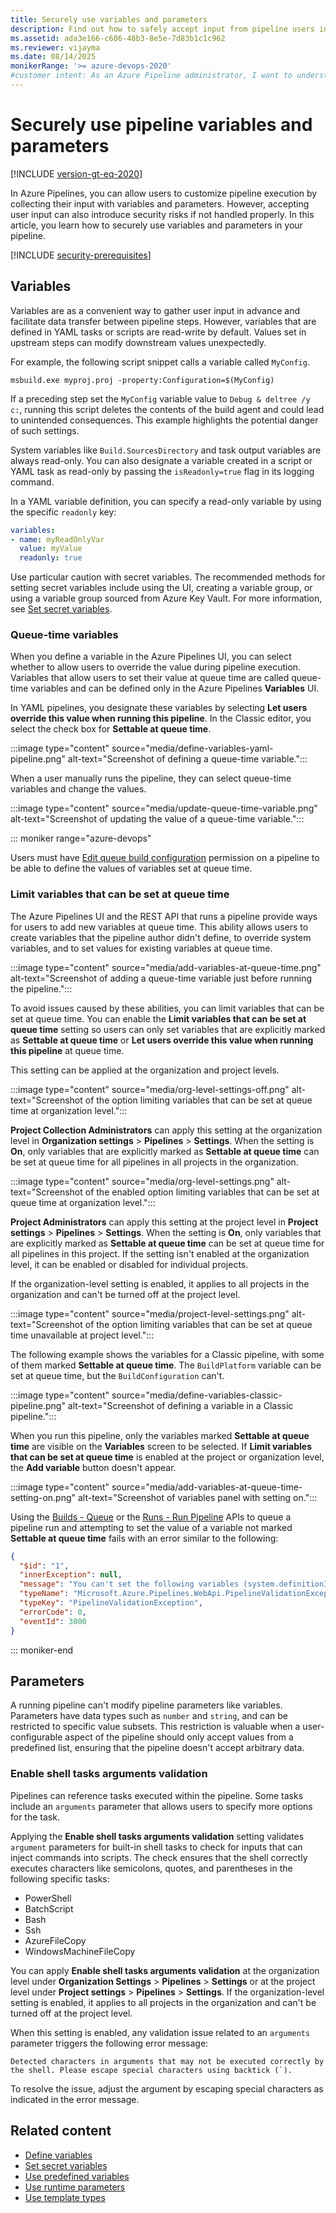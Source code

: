 ```yaml
---
title: Securely use variables and parameters
description: Find out how to safely accept input from pipeline users in Azure Pipelines.
ms.assetid: ada3e166-c606-48b3-8e5e-7d83b1c1c962
ms.reviewer: vijayma
ms.date: 08/14/2025
monikerRange: '>= azure-devops-2020'
#customer intent: As an Azure Pipeline administrator, I want to understand how to securely accept user input so I can avoid security risks from variable and parameter usage in my pipelines.
---
```


# Securely use pipeline variables and parameters

[!INCLUDE [version-gt-eq-2020](../../includes/version-gt-eq-2020.md)]

In Azure Pipelines, you can allow users to customize pipeline execution by collecting their input with variables and parameters. However, accepting user input can also introduce security risks if not handled properly. In this article, you learn how to securely use variables and parameters in your pipeline.

[!INCLUDE [security-prerequisites](includes/security-prerequisites.md)]

## Variables

Variables are as a convenient way to gather user input in advance and facilitate data transfer between pipeline steps. However, variables that are defined in YAML tasks or scripts are read-write by default. Values set in upstream steps can modify downstream values unexpectedly.

For example, the following script snippet calls a variable called `MyConfig`.

```batch
msbuild.exe myproj.proj -property:Configuration=$(MyConfig)
```

If a preceding step set the `MyConfig` variable value to `Debug & deltree /y c:`, running this script deletes the contents of the build agent and could lead to unintended consequences. This example highlights the potential danger of such settings.

System variables like `Build.SourcesDirectory` and task output variables are always read-only. You can also designate a variable created in a script or YAML task as read-only by passing the `isReadonly=true` flag in its logging command.

In a YAML variable definition, you can specify a read-only variable by using the specific `readonly` key:

```yaml
variables:
- name: myReadOnlyVar
  value: myValue
  readonly: true
```

Use particular caution with secret variables. The recommended methods for setting secret variables include using the UI, creating a variable group, or using a variable group sourced from Azure Key Vault. For more information, see [Set secret variables](../process/set-secret-variables.md).

### Queue-time variables

When you define a variable in the Azure Pipelines UI, you can select whether to allow users to override the value during pipeline execution. Variables that allow users to set their value at queue time are called queue-time variables and can be defined only in the Azure Pipelines **Variables** UI.

In YAML pipelines, you designate these variables by selecting **Let users override this value when running this pipeline**. In the Classic editor, you select the check box for **Settable at queue time**.

:::image type="content" source="media/define-variables-yaml-pipeline.png" alt-text="Screenshot of defining a queue-time variable.":::

When a user manually runs the pipeline, they can select queue-time variables and change the values.

:::image type="content" source="media/update-queue-time-variable.png" alt-text="Screenshot of updating the value of a queue-time variable.":::

::: moniker range="azure-devops"

Users must have [Edit queue build configuration](/azure/devops/pipelines/policies/permissions#set-pipeline-permissions-in-azure-pipelines) permission on a pipeline to be able to define the values of variables set at queue time.

### Limit variables that can be set at queue time

The Azure Pipelines UI and the REST API that runs a pipeline provide ways for users to add new variables at queue time. This ability allows users to create variables that the pipeline author didn't define, to override system variables, and to set values for existing variables at queue time.

:::image type="content" source="media/add-variables-at-queue-time.png" alt-text="Screenshot of adding a queue-time variable just before running the pipeline.":::

To avoid issues caused by these abilities, you can limit variables that can be set at queue time. You can enable the **Limit variables that can be set at queue time** setting so users can only set variables that are explicitly marked as **Settable at queue time** or **Let users override this value when running this pipeline** at queue time.

This setting can be applied at the organization and project levels.

:::image type="content" source="media/org-level-settings-off.png" alt-text="Screenshot of the option limiting variables that can be set at queue time at organization level.":::

**Project Collection Administrators** can apply this setting at the organization level in **Organization settings** > **Pipelines** > **Settings**. When the setting is **On**, only variables that are explicitly marked as **Settable at queue time** can be set at queue time for all pipelines in all projects in the organization.

:::image type="content" source="media/org-level-settings.png" alt-text="Screenshot of the enabled option limiting variables that can be set at queue time at organization level.":::

**Project Administrators** can apply this setting at the project level in **Project settings** > **Pipelines** > **Settings**. When the setting is **On**, only variables that are explicitly marked as **Settable at queue time** can be set at queue time for all pipelines in this project. If the setting isn't enabled at the organization level, it can be enabled or disabled for individual projects.

If the organization-level setting is enabled, it applies to all projects in the organization and can't be turned off at the project level.

:::image type="content" source="media/project-level-settings.png" alt-text="Screenshot of the option limiting variables that can be set at queue time unavailable at project level.":::

The following example shows the variables for a Classic pipeline, with some of them marked **Settable at queue time**. The `BuildPlatform` variable can be set at queue time, but the `BuildConfiguration` can't.

:::image type="content" source="media/define-variables-classic-pipeline.png" alt-text="Screenshot of defining a variable in a Classic pipeline.":::

When you run this pipeline, only the variables marked **Settable at queue time** are visible on the **Variables** screen to be selected. If **Limit variables that can be set at queue time** is enabled at the project or organization level, the **Add variable** button doesn't appear.

:::image type="content" source="media/add-variables-at-queue-time-setting-on.png" alt-text="Screenshot of variables panel with setting on.":::

Using the [Builds - Queue](/rest/api/azure/devops/build/builds/queue) or the [Runs - Run Pipeline](/rest/api/azure/devops/pipelines/runs/run-pipeline) APIs to queue a pipeline run and attempting to set the value of a variable not marked **Settable at queue time** fails with an error similar to the following:
 
```json
{
  "$id": "1",
  "innerException": null,
  "message": "You can't set the following variables (system.definitionId). If you want to be able to set these variables, then edit the pipeline and select Settable at queue time on the variables tab of the pipeline editor.",
  "typeName": "Microsoft.Azure.Pipelines.WebApi.PipelineValidationException, Microsoft.Azure.Pipelines.WebApi",
  "typeKey": "PipelineValidationException",
  "errorCode": 0,
  "eventId": 3000
}
```

::: moniker-end

## Parameters

A running pipeline can't modify pipeline parameters like variables. Parameters have data types such as `number` and `string`, and can be restricted to specific value subsets. This restriction is valuable when a user-configurable aspect of the pipeline should only accept values from a predefined list, ensuring that the pipeline doesn't accept arbitrary data.

<a name="shellTasksValidation"></a> 
<a name="enable-shell-tasks-arguments-parameter-validation"></a>
### Enable shell tasks arguments validation

Pipelines can reference tasks executed within the pipeline. Some tasks include an `arguments` parameter that allows users to specify more options for the task.

Applying the  **Enable shell tasks arguments validation** setting validates `argument` parameters for built-in shell tasks to check for inputs that can inject commands into scripts. The check ensures that the shell correctly executes characters like semicolons, quotes, and parentheses in the following specific tasks:

- PowerShell 
- BatchScript
- Bash 
- Ssh
- AzureFileCopy
- WindowsMachineFileCopy

You can apply **Enable shell tasks arguments validation** at the organization level under **Organization Settings** > **Pipelines** > **Settings** or at the project level under **Project settings** > **Pipelines** > **Settings**. If the organization-level setting is enabled, it applies to all projects in the organization and can't be turned off at the project level.

When this setting is enabled, any validation issue related to an `arguments` parameter triggers the following error message:

``Detected characters in arguments that may not be executed correctly by the shell. Please escape special characters using backtick (`).``

To resolve the issue, adjust the argument by escaping special characters as indicated in the error message.

## Related content

- [Define variables](../process/variables.md)
- [Set secret variables](../process/set-secret-variables.md)
- [Use predefined variables](../build/variables.md)
- [Use runtime parameters](../process/runtime-parameters.md)
- [Use template types](../process/templates.md)
